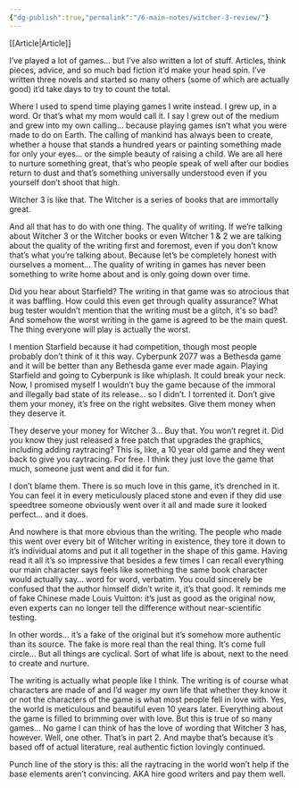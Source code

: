 ```yaml
---
{"dg-publish":true,"permalink":"/6-main-notes/witcher-3-review/"}
---
```


[[Article\|Article]]

I’ve played a lot of games… but I’ve also written a lot of stuff. Articles, think pieces, advice, and so much bad fiction it’d make your head spin. I’ve written three novels and started so many others (some of which are actually good) it’d take days to try to count the total. 

Where I used to spend time playing games I write instead. I grew up, in a word. Or that’s what my mom would call it. I say I grew out of the medium and grew into my own calling… because playing games isn’t what you were made to do on Earth. The calling of mankind has always been to create, whether a house that stands a hundred years or painting something made for only your eyes… or the simple beauty of raising a child. We are all here to nurture something great, that’s who people speak of well after our bodies return to dust and that’s something universally understood even if you yourself don’t shoot that high.

Witcher 3 is like that. The Witcher is a series of books that are immortally great. 

And all that has to do with one thing. The quality of writing. If we’re talking about Witcher 3 or the Witcher books or even Witcher 1 & 2 we are talking about the quality of the writing first and foremost, even if you don’t know that’s what you’re talking about. Because let’s be completely honest with ourselves a moment… The quality of writing in games has never been something to write home about and is only going down over time.

Did you hear about Starfield? The writing in that game was so atrocious that it was baffling. How could this even get through quality assurance? What bug tester wouldn’t mention that the writing must be a glitch, it's so bad? And somehow the worst writing in the game is agreed to be the main quest. The thing everyone will play is actually the worst. 

I mention Starfield because it had competition, though most people probably don’t think of it this way. Cyberpunk 2077 was a Bethesda game and it will be better than any Bethesda game ever made again. Playing Starfield and going to Cyberpunk is like whiplash. It could break your neck. Now, I promised myself I wouldn’t buy the game because of the immoral and illegally bad state of its release… so I didn’t. I torrented it. Don’t give them your money, it’s free on the right websites. Give them money when they deserve it.

They deserve your money for Witcher 3… Buy that. You won’t regret it. Did you know they just released a free patch that upgrades the graphics, including adding raytracing? This is, like, a 10 year old game and they went back to give you raytracing. For free. I think they just love the game that much, someone just went and did it for fun.

I don’t blame them. There is so much love in this game, it’s drenched in it. You can feel it in every meticulously placed stone and even if they did use speedtree someone obviously went over it all and made sure it looked perfect… and it does.

And nowhere is that more obvious than the writing. The people who made this went over every bit of Witcher writing in existence, they tore it down to it’s individual atoms and put it all together in the shape of this game. Having read it all it’s so impressive that besides a few times I can recall everything our main character says feels like something the same book character would actually say… word for word, verbatim. You could sincerely be confused that the author himself didn’t write it, it’s that good. It reminds me of fake Chinese made Louis Vuitton: it’s just as good as the original now, even experts can no longer tell the difference without near-scientific testing. 

In other words… it’s a fake of the original but it’s somehow more authentic than its source. The fake is more real than the real thing. It’s come full circle… But all things are cyclical. Sort of what life is about, next to the need to create and nurture. 

The writing is actually what people like I think. The writing is of course what characters are made of and I’d wager my own life that whether they know it or not the characters of the game is what most people fell in love with. Yes, the world is meticulous and beautiful even 10 years later. Everything about the game is filled to brimming over with love. But this is true of so many games… No game I can think of has the love of wording that Witcher 3 has, however. Well, one other. That’s in part 2. And maybe that’s because it’s based off of actual literature, real authentic fiction lovingly continued.

Punch line of the story is this: all the raytracing in the world won’t help if the base elements aren’t convincing. AKA hire good writers and pay them well.